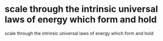 # scale through the intrinsic universal laws of energy which form and hold

scale through the intrinsic universal laws of energy which form and hold